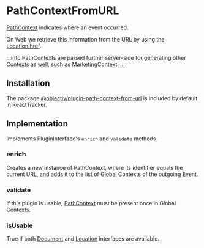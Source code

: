 # PathContextFromURL

[PathContext](/taxonomy/reference/global-contexts/PathContext.md) indicates where an event occurred.

On Web we retrieve this information from the URL by using the [Location.href](https://developer.mozilla.org/en-US/docs/Web/API/Location/href).

:::info
PathContexts are parsed further server-side for generating other Contexts as well, such as [MarketingContext](/taxonomy/reference/global-contexts/MarketingContext.md).
:::

## Installation
The package [@objectiv/plugin-path-context-from-url](https://www.npmjs.com/package/@objectiv/plugin-path-context-from-url) is included by default in ReactTracker.

## Implementation
Implements PluginInterface's `enrich` and `validate` methods.

### enrich
Creates a new instance of PathContext, where its identifier equals the current URL, and adds it to the list of Global Contexts of the outgoing Event.

### validate
If this plugin is usable, [PathContext](/taxonomy/reference/global-contexts/PathContext.md) must be present once in Global Contexts.  

### isUsable
True if both [Document](https://developer.mozilla.org/en-US/docs/Web/API/Document) and [Location](https://developer.mozilla.org/en-US/docs/Web/API/Location) interfaces are available.
